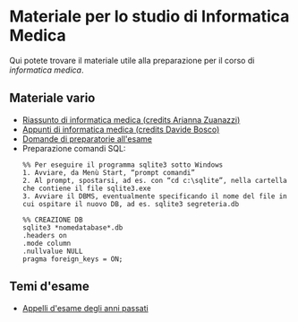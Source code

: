 # Materiale per lo studio di Informatica Medica

Qui potete trovare il materiale utile alla preparazione per il corso di _informatica medica_.

## Materiale vario
- [Riassunto di informatica medica (credits Arianna Zuanazzi)](/Dati/Studio/III_Anno/InfoMed/Materiale_vario/Appunti%20di%20Informatica%20Medica%20(credits%20Arianna%20Zuanazzi).pdf)
- [Appunti di informatica medica (credits Davide Bosco)](https://drive.google.com/file/d/1jhR5vSEXS7ma3A6apim2xKq3Vlpu8qaV/view?usp=drive_link)
- [Domande di preparatorie all'esame](/Dati/Studio/III_Anno/InfoMed/Materiale_vario/Domande%20preparatorie%20InfoMed.pdf)
- Preparazione comandi SQL:
  ```
  %% Per eseguire il programma sqlite3 sotto Windows
  1. Avviare, da Menù Start, “prompt comandi”
  2. Al prompt, spostarsi, ad es. con “cd c:\sqlite”, nella cartella che contiene il file sqlite3.exe
  3. Avviare il DBMS, eventualmente specificando il nome del file in cui ospitare il nuovo DB, ad es. sqlite3 segreteria.db

  %% CREAZIONE DB
  sqlite3 *nomedatabase*.db
  .headers on
  .mode column
  .nullvalue NULL
  pragma foreign_keys = ON;
  ```

## Temi d'esame
- [Appelli d'esame degli anni passati](/Dati/Studio/III_Anno/InfoMed/Temi_d'esame/README.MD)
